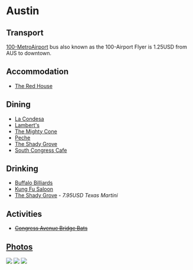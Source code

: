 # Austin

## Transport

[100-MetroAirport](https://www.capmetro.org/schedmap/?svc=0&f1=100&s=0&d=N) bus also known as the 100-Airport Flyer is 1.25USD from AUS to downtown.

## Accommodation

* [The Red House](http://reservations.vacationrentaldesk.com/TheRedHouse/listing.html)

## Dining

* [La Condesa](http://lacondesaaustin.com/)
* [Lambert's](http://lambertsaustin.com/)
* [The Mighty Cone](http://www.mightycone.com/)
* [Peche](http://www.pecheaustin.com/)
* [The Shady Grove](http://www.theshadygrove.com/)
* [South Congress Cafe](http://www.southcongresscafe.com/)

## Drinking

* [Buffalo Billiards](http://www.buffalobilliards.com/)
* [Kung Fu Saloon](http://kungfusaloon.com/)
* [The Shady Grove](http://www.theshadygrove.com/) - *7.95USD Texas Martini*

## Activities

* ~~[Congress Avenue Bridge Bats](http://www.batcon.org/index.php/get-involved/visit-a-bat-location/congress-avenue-bridge/subcategory/51.html)~~

## [Photos](http://www.flickr.com/photos/dylane/sets/72157629554029370/)

![](http://farm8.staticflickr.com/7088/7110116083_533c746695_m.jpg)
![](http://farm8.staticflickr.com/7184/7111168115_619b54de7a_m.jpg)
![](http://farm9.staticflickr.com/8150/6958062596_7465e86b99_m.jpg)
